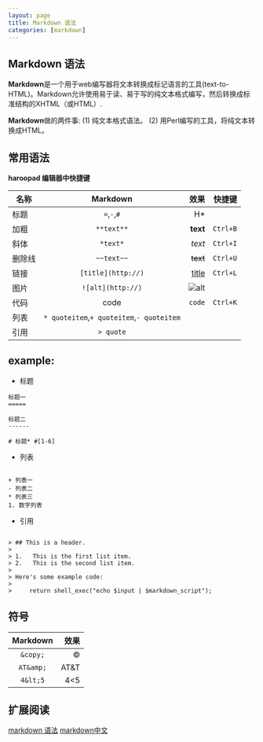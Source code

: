 ```yaml
---
layout: page
title: Markdown 语法
categories: [markdown]
---
```


## Markdown 语法 ##

**Markdown**是一个用于web编写器将文本转换成标记语言的工具(text-to-HTML)。Markdown允许使用易于读、易于写的纯文本格式编写，然后转换成标准结构的XHTML（或HTML）.

**Markdown**做的两件事:
(1) 纯文本格式语法。
(2) 用Perl编写的工具，将纯文本转换成HTML。



## 常用语法 ##

 __haroopad 编辑器中快捷键__ 

|名称        |Markdown        |    效果        | 快捷键  |
| ------------- |:-------------:| -----:| -----:|
|标题		| `=`,`-`,`#` | H* | |
|加粗		| `**text**`  | **text**      |   `Ctrl+B` |
|斜体		| `*text*`	 | *text*      |    `Ctrl+I` |
|删除线   | `~~text~~` | ~~text~~      |    `Ctrl+U` |
|链接| `[title](http://)` | [title](http://)     |    `Ctrl+L` |
|图片| `![alt](http://)` | ![alt](http://)     |   |
|代码| ` `code` ` |  `code`    | `Ctrl+K`  |
|列表| `* quoteitem`,`+ quoteitem`,`- quoteitem` |      |   |
|引用| ` > quote ` |      |   |


## example: ##

* 标题

```
标题一
=====

标题二
------

# 标题* #[1-6]

```

* 列表

```

+ 列表一
- 列表二
* 列表三
1. 数字列表

```

* 引用

```

> ## This is a header.
> 
> 1.   This is the first list item.
> 2.   This is the second list item.
> 
> Here's some example code:
> 
>     return shell_exec("echo $input | $markdown_script");
```

## 符号 ##

|Markdown        |    效果        |
|:-------------:| -----:|
| `&copy;`  | &copy;      |
|`AT&amp;`|AT&amp;T|
| `4&lt;5`|4&lt;5|

## 扩展阅读 ##
[markdown 语法](https://daringfireball.net/projects/markdown/syntax)
[markdown中文](http://wowubuntu.com/markdown/)


